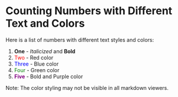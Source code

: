 # Counting Numbers with Different Text and Colors

Here is a list of numbers with different text styles and colors:

1. **One** - *Italicized* and **Bold**
2. <span style="color: red;">Two</span> - Red color
3. <span style="color: blue;">Three</span> - Blue color
4. <span style="color: green;">Four</span> - Green color
5. **<span style="color: purple;">Five</span>** - Bold and Purple color

Note: The color styling may not be visible in all markdown viewers.